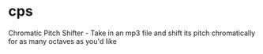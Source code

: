# cps
Chromatic Pitch Shifter - Take in an mp3 file and shift its pitch chromatically for as many octaves as you'd like
